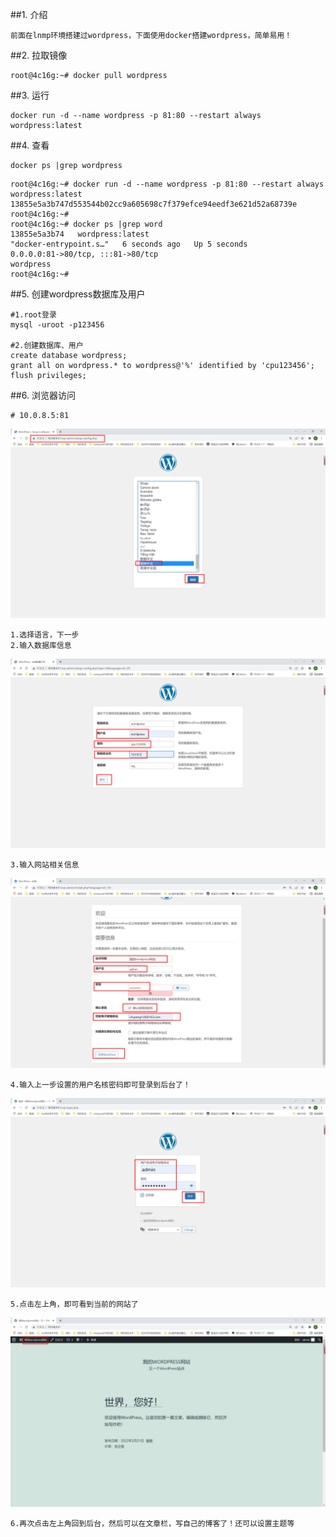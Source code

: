 ##1. 介绍
```shell
前面在lnmp环境搭建过wordpress，下面使用docker搭建wordpress，简单易用！
```
##2. 拉取镜像
```shell
root@4c16g:~# docker pull wordpress
```
##3. 运行
```shell
docker run -d --name wordpress -p 81:80 --restart always wordpress:latest
```
##4. 查看
```shell
docker ps |grep wordpress
```
```shell
root@4c16g:~# docker run -d --name wordpress -p 81:80 --restart always wordpress:latest
13855e5a3b747d553544b02cc9a605698c7f379efce94eedf3e621d52a68739e
root@4c16g:~#
root@4c16g:~# docker ps |grep word
13855e5a3b74   wordpress:latest                                      "docker-entrypoint.s…"   6 seconds ago   Up 5 seconds          0.0.0.0:81->80/tcp, :::81->80/tcp                                                                                                 wordpress
root@4c16g:~#

```
##5. 创建wordpress数据库及用户
```shell
#1.root登录
mysql -uroot -p123456

#2.创建数据库、用户
create database wordpress;
grant all on wordpress.* to wordpress@'%' identified by 'cpu123456';
flush privileges;
```
##6. 浏览器访问
```shell
# 10.0.8.5:81
```
![wordpress1](../../../assets/images/wordpress1.png)
```shell
1.选择语言，下一步
2.输入数据库信息
```
![wordpress2](../../../assets/images/wordpress2.png)
```shell
3.输入网站相关信息
```
![wordpress3](../../../assets/images/wordpress3.png)
```shell
4.输入上一步设置的用户名核密码即可登录到后台了！
```
![wordpress4](../../../assets/images/wordpress4.png)
```shell
5.点击左上角，即可看到当前的网站了
```
![wordpress5](../../../assets/images/wordpress5.png)

```shell
6.再次点击左上角回到后台，然后可以在文章栏，写自己的博客了！还可以设置主题等
```